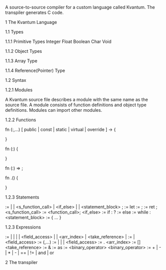 A source-to-source compiler for a custom language called Kvantum. The transpiler generates C code.

1 The Kvantum Language

1.1 Types

1.1.1 Primitive Types
    Integer
    Float
    Boolean
    Char
    Void

1.1.2 Object Types

1.1.3 Array Type

1.1.4 Reference(Pointer) Type

1.2 Syntax

1.2.1 Modules

A Kvantum source file describes a module with the same name as the source file. A module consists of function definitions and object type definitions.
Modules can import other modules.

1.2.2 Functions

fn <IDENTIFIER>(<IDENTIFER>:<TYPENAME>,...) [ public | const | static | virtual | override ] -> <TYPENAME> {

}

fn <IDENTIFIER>(<IDENTIFER>:<TYPENAME>) {

}

fn <IDENTIFIER>(<IDENTIFER>:<TYPENAME>) => <EXPRESSION>;

fn <TYPENAME>.<IDENTIFIER>() {

}

1.2.3 Statements

<statement> := <assignment> | <return> | <s_function_call> | <if_else> | <while> | <statement_block> ;
<assignment> := let <identifier> := <expression>;
<return> := ret <expression>;
<s_function_call> := <function_call>;
<if_else> := if <expression>: <statement> <else>?
<else> := else <statement>
<while> := while <expression>: <statement>
<statement_block> := { <statement>... }

1.2.3 Expressions

<expression> := <variable> | <fcall> | <literal> | <array> | <field_access> |<bop> | <arr_index> | <take_reference> | <cast>
<variable> := <identifier> | <field_access>
<fcall> := <identifier>(<expression>,...)
<literal> := <integer> | <float> | <string> | <boolean>
<field_access> := <identifier>.<identifier>
<arr_index> := <expression>[<expression>]
<take_reference> := &<expression>
<cast> := <expression> as <typename>
<bop> := <expression> <binary_operator> <expression>
<binary_operator> := + | - | * | - | == | != | and | or


2 The transpiler

